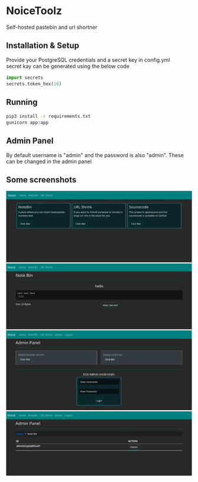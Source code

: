 # NoiceToolz
Self-hosted pastebin and url shortner
## Installation & Setup
Provide your PostgreSQL credentials and a secret key in config.yml<br>
secret kay can be generated using the below code
```python
import secrets
secrets.token_hex(16)
```
## Running
```bash
pip3 install -r requirements.txt
gunicorn app:app
```
## Admin Panel
By default username is "admin" and the password is also "admin". These can be changed in the admin panel
## Some screenshots
![img](https://raw.githubusercontent.com/1337kid/NoiceToolz/main/sc/1.png)
![img](https://raw.githubusercontent.com/1337kid/NoiceToolz/main/sc/4.png)
![img](https://raw.githubusercontent.com/1337kid/NoiceToolz/main/sc/2.png)
![img](https://raw.githubusercontent.com/1337kid/NoiceToolz/main/sc/3.png)
